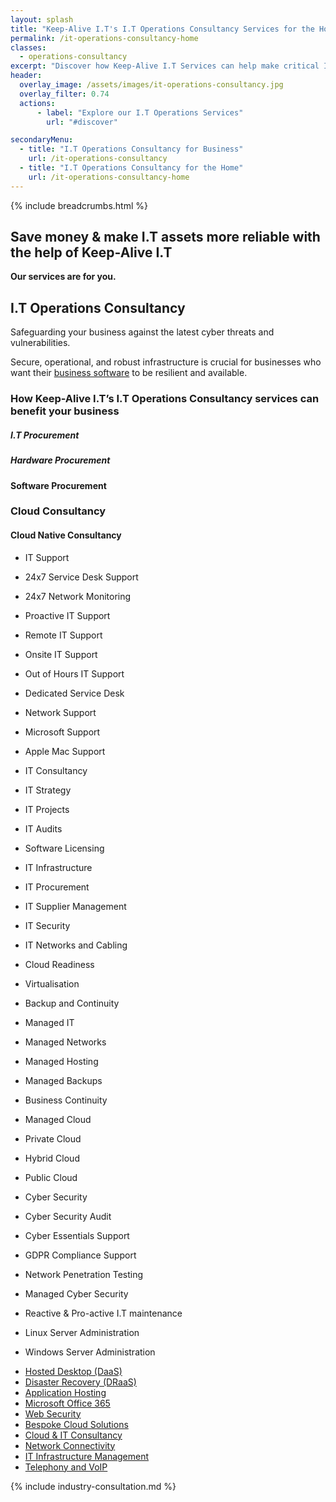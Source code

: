 ```yaml
---
layout: splash
title: "Keep-Alive I.T's I.T Operations Consultancy Services for the Home"
permalink: /it-operations-consultancy-home
classes:
  - operations-consultancy
excerpt: "Discover how Keep-Alive I.T Services can help make critical I.T Operations decisions for your business; Or develop infrastructure that's scalable. reliable, and compliant."
header:
  overlay_image: /assets/images/it-operations-consultancy.jpg
  overlay_filter: 0.74
  actions:
      - label: "Explore our I.T Operations Services"
        url: "#discover"

secondaryMenu:
  - title: "I.T Operations Consultancy for Business"
    url: /it-operations-consultancy
  - title: "I.T Operations Consultancy for the Home"
    url: /it-operations-consultancy-home
---
```


{% include breadcrumbs.html %}

## Save money & make I.T assets more reliable with the help of Keep-Alive I.T

 **Our services are for you.**

## I.T Operations Consultancy
Safeguarding your business against the latest cyber threats and vulnerabilities.

Secure, operational, and robust infrastructure is crucial for businesses who want their [business software](/software-consultancy) to be resilient and available.

### How Keep-Alive I.T’s I.T Operations Consultancy services can benefit your business

##### I.T Procurement
##### Hardware Procurement

#### Software Procurement


### Cloud Consultancy
#### Cloud Native Consultancy

- IT Support
- 24x7 Service Desk Support
- 24x7 Network Monitoring
- Proactive IT Support
- Remote IT Support
- Onsite IT Support
- Out of Hours IT Support
- Dedicated Service Desk
- Network Support
- Microsoft Support
- Apple Mac Support
- IT Consultancy
- IT Strategy
- IT Projects
- IT Audits
- Software Licensing
- IT Infrastructure
- IT Procurement
- IT Supplier Management
- IT Security
- IT Networks and Cabling
- Cloud Readiness
- Virtualisation
- Backup and Continuity
- Managed IT
- Managed Networks
- Managed Hosting
- Managed Backups
- Business Continuity
- Managed Cloud
- Private Cloud
- Hybrid Cloud
- Public Cloud
- Cyber Security
- Cyber Security Audit
- Cyber Essentials Support
- GDPR Compliance Support
- Network Penetration Testing
- Managed Cyber Security
- Reactive & Pro-active I.T maintenance

- Linux Server Administration
- Windows Server Administration

<ul role="menu">
<li><a title="Hosted Desktop (DaaS)" href="hosted-desktops/">Hosted Desktop (DaaS)</a></li>
<li><a title="Disaster Recovery (DRaaS)" href="disaster-recovery-draas/">Disaster Recovery (DRaaS)</a></li>
<li><a title="Application Hosting" href="application-hosting/">Application Hosting</a></li>
<li><a title="Microsoft Office 365" href="office-365-for-business/">Microsoft Office 365</a></li>
<li><a title="Web Security" href="web-security/">Web Security</a></li>
<li><a title="Bespoke Cloud Solutions" href="bespoke-cloud-solutions/">Bespoke Cloud Solutions</a></li>
<li><a title="Cloud &amp; IT Consultancy" href="citrix-cloud-consultancy/">Cloud &amp; IT Consultancy</a></li>
<li><a title="Network Connectivity" href="network-connectivity/">Network Connectivity</a></li>
<li><a title="IT Infrastructure Management" href="infrastructure-management/">IT Infrastructure Management</a></li>
<li><a title="Telephony and VoIP" href="telephony-voip/">Telephony and VoIP</a></li>
</ul>

{% include industry-consultation.md %}